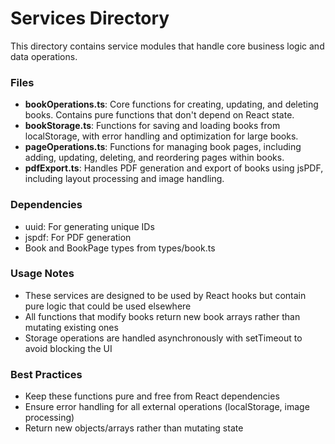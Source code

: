 
# Services Directory

This directory contains service modules that handle core business logic and data operations.

### Files

- **bookOperations.ts**: Core functions for creating, updating, and deleting books. Contains pure functions that don't depend on React state.
- **bookStorage.ts**: Functions for saving and loading books from localStorage, with error handling and optimization for large books.
- **pageOperations.ts**: Functions for managing book pages, including adding, updating, deleting, and reordering pages within books.
- **pdfExport.ts**: Handles PDF generation and export of books using jsPDF, including layout processing and image handling.

### Dependencies

- uuid: For generating unique IDs
- jspdf: For PDF generation
- Book and BookPage types from types/book.ts

### Usage Notes

- These services are designed to be used by React hooks but contain pure logic that could be used elsewhere
- All functions that modify books return new book arrays rather than mutating existing ones
- Storage operations are handled asynchronously with setTimeout to avoid blocking the UI

### Best Practices

- Keep these functions pure and free from React dependencies
- Ensure error handling for all external operations (localStorage, image processing)
- Return new objects/arrays rather than mutating state
